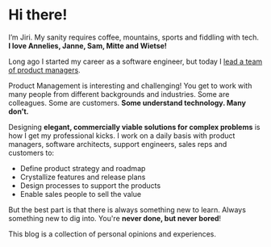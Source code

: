 # Hi there!

I’m Jiri. My sanity requires coffee, mountains, sports and fiddling with tech. **I love Annelies, Janne, Sam, Mitte and Wietse!**

Long ago I started my career as a software engineer, but today I [lead a team of product managers](https://be.linkedin.com/in/jiridejagere). 

Product Management is interesting and challenging! You get to work with many people from different backgrounds and industries. Some are colleagues. Some are customers. **Some understand technology. Many don’t.**

Designing **elegant, commercially viable solutions for complex problems** is how I get my professional kicks. I work on a daily basis with product managers, software architects, support engineers, sales reps and customers to:

* Define product strategy and roadmap
* Crystallize features and release plans
* Design processes to support the products 
* Enable sales people to sell the value

But the best part is that there is always something new to learn. Always something new to dig into. You're **never done, but never bored**! 

This blog is a collection of personal opinions and experiences.